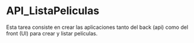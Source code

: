 # API_ListaPeliculas
Esta tarea consiste en crear las aplicaciones tanto del back (api) como del front (UI) para crear y listar películas.
